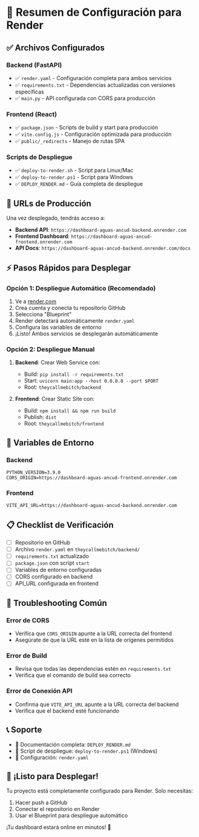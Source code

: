 # 🚀 Resumen de Configuración para Render

## ✅ Archivos Configurados

### Backend (FastAPI)
- ✅ `render.yaml` - Configuración completa para ambos servicios
- ✅ `requirements.txt` - Dependencias actualizadas con versiones específicas
- ✅ `main.py` - API configurada con CORS para producción

### Frontend (React)
- ✅ `package.json` - Scripts de build y start para producción
- ✅ `vite.config.js` - Configuración optimizada para producción
- ✅ `public/_redirects` - Manejo de rutas SPA

### Scripts de Despliegue
- ✅ `deploy-to-render.sh` - Script para Linux/Mac
- ✅ `deploy-to-render.ps1` - Script para Windows
- ✅ `DEPLOY_RENDER.md` - Guía completa de despliegue

## 🎯 URLs de Producción

Una vez desplegado, tendrás acceso a:
- **Backend API**: `https://dashboard-aguas-ancud-backend.onrender.com`
- **Frontend Dashboard**: `https://dashboard-aguas-ancud-frontend.onrender.com`
- **API Docs**: `https://dashboard-aguas-ancud-backend.onrender.com/docs`

## ⚡ Pasos Rápidos para Desplegar

### Opción 1: Despliegue Automático (Recomendado)
1. Ve a [render.com](https://render.com)
2. Crea cuenta y conecta tu repositorio GitHub
3. Selecciona "Blueprint"
4. Render detectará automáticamente `render.yaml`
5. Configura las variables de entorno
6. ¡Listo! Ambos servicios se desplegarán automáticamente

### Opción 2: Despliegue Manual
1. **Backend**: Crear Web Service con:
   - Build: `pip install -r requirements.txt`
   - Start: `uvicorn main:app --host 0.0.0.0 --port $PORT`
   - Root: `theycallmebitch/backend`

2. **Frontend**: Crear Static Site con:
   - Build: `npm install && npm run build`
   - Publish: `dist`
   - Root: `theycallmebitch/frontend`

## 🔧 Variables de Entorno

### Backend
```
PYTHON_VERSION=3.9.0
CORS_ORIGIN=https://dashboard-aguas-ancud-frontend.onrender.com
```

### Frontend
```
VITE_API_URL=https://dashboard-aguas-ancud-backend.onrender.com
```

## 📋 Checklist de Verificación

- [ ] Repositorio en GitHub
- [ ] Archivo `render.yaml` en `theycallmebitch/backend/`
- [ ] `requirements.txt` actualizado
- [ ] `package.json` con script `start`
- [ ] Variables de entorno configuradas
- [ ] CORS configurado en backend
- [ ] API_URL configurada en frontend

## 🐛 Troubleshooting Común

### Error de CORS
- Verifica que `CORS_ORIGIN` apunte a la URL correcta del frontend
- Asegúrate de que la URL esté en la lista de orígenes permitidos

### Error de Build
- Revisa que todas las dependencias estén en `requirements.txt`
- Verifica que el comando de build sea correcto

### Error de Conexión API
- Confirma que `VITE_API_URL` apunte a la URL correcta del backend
- Verifica que el backend esté funcionando

## 📞 Soporte

- 📖 Documentación completa: `DEPLOY_RENDER.md`
- 🚀 Script de despliegue: `deploy-to-render.ps1` (Windows)
- 🔧 Configuración: `render.yaml`

## 🎉 ¡Listo para Desplegar!

Tu proyecto está completamente configurado para Render. Solo necesitas:
1. Hacer push a GitHub
2. Conectar el repositorio en Render
3. Usar el Blueprint para despliegue automático

¡Tu dashboard estará online en minutos! 🚀

